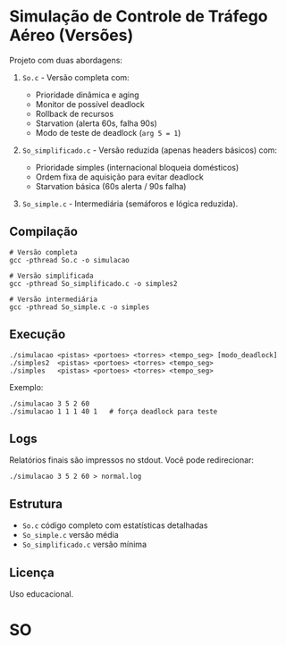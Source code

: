 # Simulação de Controle de Tráfego Aéreo (Versões)

Projeto com duas abordagens:

1. `So.c` - Versão completa com:
   - Prioridade dinâmica e aging
   - Monitor de possível deadlock
   - Rollback de recursos
   - Starvation (alerta 60s, falha 90s)
   - Modo de teste de deadlock (`arg 5 = 1`)

2. `So_simplificado.c` - Versão reduzida (apenas headers básicos) com:
   - Prioridade simples (internacional bloqueia domésticos)
   - Ordem fixa de aquisição para evitar deadlock
   - Starvation básica (60s alerta / 90s falha)

3. `So_simple.c` - Intermediária (semáforos e lógica reduzida).

## Compilação

```
# Versão completa
gcc -pthread So.c -o simulacao

# Versão simplificada
gcc -pthread So_simplificado.c -o simples2

# Versão intermediária
gcc -pthread So_simple.c -o simples
```

## Execução

```
./simulacao <pistas> <portoes> <torres> <tempo_seg> [modo_deadlock]
./simples2  <pistas> <portoes> <torres> <tempo_seg>
./simples   <pistas> <portoes> <torres> <tempo_seg>
```

Exemplo:
```
./simulacao 3 5 2 60
./simulacao 1 1 1 40 1   # força deadlock para teste
```

## Logs
Relatórios finais são impressos no stdout. Você pode redirecionar:
```
./simulacao 3 5 2 60 > normal.log
```

## Estrutura
- `So.c` código completo com estatísticas detalhadas
- `So_simple.c` versão média
- `So_simplificado.c` versão mínima

## Licença
Uso educacional.
# SO
